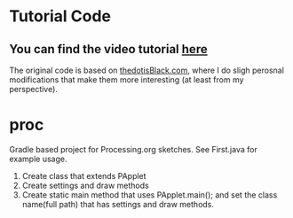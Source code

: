 # Tutorial Code
## You can find the video tutorial [here](https://www.youtube.com/c/thedotisblack/videos)
The original code is based on [thedotisBlack.com](thedotisBlack.com), where I do sligh perosnal modifications that make them more interesting (at least from my perspective).

# proc
Gradle based project for Processing.org sketches. 
See First.java for example usage.
1. Create class that extends PApplet
2. Create settings and draw methods
3. Create static main method that uses PApplet.main(); and set the class name(full path) that has settings and draw methods. 

